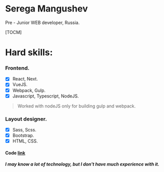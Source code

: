 # Serega Mangushev  
Pre - Junior WEB developer, Russia.

[TOCM]

# Hard skills: 

### Frontend. 

- [x] React, Next.  
- [x] VueJS.
- [x] Webpack, Gulp. 
- [x] Javascript, Typescript, NodeJS.  

> Worked with nodeJS only for building gulp and webpack.

### Layout designer.  

- [x] Sass, Scss. 
- [x] Bootstrap.
- [x] HTML, CSS. 

#### Code [link](https://github.com/Binatik/Code)
##### I may know a lot of technology, but I don't have much experience with it.
